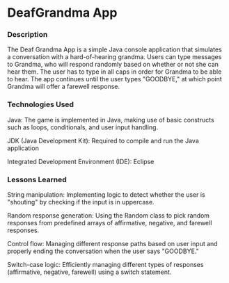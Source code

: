# DeafGrandma App

### Description
The Deaf Grandma App is a simple Java console application that simulates a conversation with a hard-of-hearing grandma. Users can type messages to Grandma, who will respond randomly based on whether or not she can hear them. The user has to type in all caps in order for Grandma to be able to hear. The app continues until the user types "GOODBYE," at which point Grandma will offer a farewell response. 

### Technologies Used 
Java: The game is implemented in Java, making use of basic constructs such as loops, conditionals, and user input handling.

JDK (Java Development Kit): Required to compile and run the Java application

Integrated Development Environment (IDE): Eclipse

### Lessons Learned
String manipulation: Implementing logic to detect whether the user is "shouting" by checking if the input is in uppercase.


Random response generation: Using the Random class to pick random responses from predefined arrays of affirmative, negative, and farewell responses.


Control flow: Managing different response paths based on user input and properly ending the conversation when the user says "GOODBYE."


Switch-case logic: Efficiently managing different types of responses (affirmative, negative, farewell) using a switch statement.




